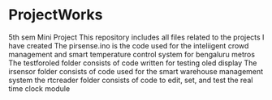 # ProjectWorks
5th sem Mini Project 
This repository includes all files related to the projects I have created
The pirsense.ino is the code used for the inteliigent crowd management and smart temperature control system for bengaluru metros
The testforoled folder consists of code written for testing oled display
The irsensor folder consists of code used for the smart warehouse management system
the rtcreader folder consists of code to edit, set, and test the real time clock module 
